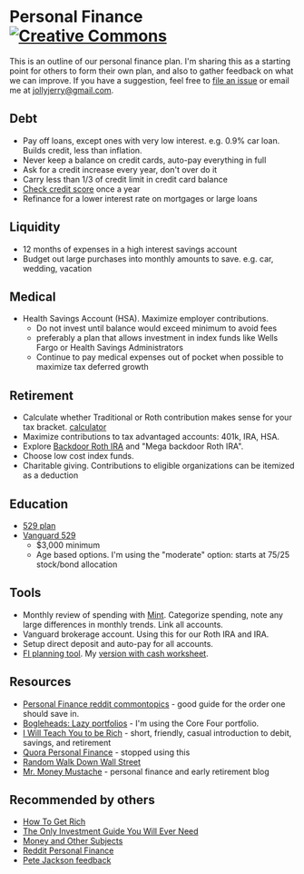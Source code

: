 # Personal Finance [![Creative Commons](http://i.creativecommons.org/l/by/4.0/88x31.png)](http://creativecommons.org/licenses/by/4.0/deed.en_US)

This is an outline of our personal finance plan. I'm sharing this as a starting
point for others to form their own plan, and also to gather feedback on what we
can improve. If you have a suggestion, feel free to [file an
issue](https://github.com/jch/personal-finance/issues) or email me at
jollyjerry@gmail.com.

## Debt

* Pay off loans, except ones with very low interest. e.g. 0.9% car loan. Builds credit, less than inflation.
* Never keep a balance on credit cards, auto-pay everything in full
* Ask for a credit increase every year, don't over do it
* Carry less than 1/3 of credit limit in credit card balance
* [Check credit score](https://www.annualcreditreport.com) once a year
* Refinance for a lower interest rate on mortgages or large loans

## Liquidity

* 12 months of expenses in a high interest savings account
* Budget out large purchases into monthly amounts to save. e.g. car, wedding, vacation

## Medical

* Health Savings Account (HSA). Maximize employer contributions.
  * Do not invest until balance would exceed minimum to avoid fees
  * preferably a plan that allows investment in index funds like Wells Fargo or Health Savings Administrators
  * Continue to pay medical expenses out of pocket when possible to maximize tax deferred growth

## Retirement

* Calculate whether Traditional or Roth contribution makes sense for your tax bracket. [calculator](http://www.reddit.com/r/financialindependence/comments/2qua49/roth_vs_traditional_calculator/cn9l3x2)
* Maximize contributions to tax advantaged accounts: 401k, IRA, HSA.
* Explore [Backdoor Roth IRA](http://www.bogleheads.org/wiki/Backdoor_Roth_IRA) and "Mega backdoor Roth IRA".
* Choose low cost index funds.
* Charitable giving. Contributions to eligible organizations can be itemized as a deduction

## Education

* [529 plan](http://en.wikipedia.org/wiki/529_plan)
* [Vanguard 529](https://personal.vanguard.com/us/whatweoffer/college/vanguard529)
  * $3,000 minimum
  * Age based options. I'm using the "moderate" option: starts at 75/25 stock/bond allocation

## Tools

* Monthly review of spending with [Mint](https://www.mint.com). Categorize
  spending, note any large differences in monthly trends. Link all accounts.
* Vanguard brokerage account. Using this for our Roth IRA and IRA.
* Setup direct deposit and auto-pay for all accounts.
* [FI planning tool](http://www.reddit.com/r/financialindependence/comments/2zhw7t/heres_an_fi_planning_tool_i_made_that_might_help/). My [version with cash worksheet](https://docs.google.com/spreadsheets/d/1_upAOikpuNxHSqPFlldY1s93OnjyrTr4oEVYEi3Of50/edit?usp=sharing).

## Resources

* [Personal Finance reddit commontopics](http://www.reddit.com/r/personalfinance/wiki/commontopics) - good guide for the order one should save in.
* [Bogleheads: Lazy portfolios](http://www.bogleheads.org/wiki/Lazy_portfolios) - I'm using the Core Four portfolio.
* [I Will Teach You to be Rich](http://www.amazon.com/gp/product/0761147489/ref=as_li_qf_sp_asin_tl?ie=UTF8&camp=1789&creative=9325&creativeASIN=0761147489&linkCode=as2&tag=what0d-20) - short, friendly, casual introduction to debit, savings, and retirement
* [Quora Personal Finance](http://www.quora.com/Personal-Finance) - stopped using this
* [Random Walk Down Wall Street](http://www.amazon.com/Random-Walk-Down-Wall-Street/dp/0393330338)
* [Mr. Money Mustache](http://www.mrmoneymustache.com) - personal finance and early retirement blog

## Recommended by others

* [How To Get Rich](http://www.amazon.com/How-Get-Rich-Greatest-Entrepreneurs/dp/1591842719)
* [The Only Investment Guide You Will Ever Need](http://www.amazon.com/Only-Investment-Guide-Youll-Ever/dp/0547447256/ref=sr_1_1?s=books&ie=UTF8&qid=1387568480&sr=1-1&keywords=only+investment+guide)
* [Money and Other Subjects](http://www.andrewtobias.com/column)
* [Reddit Personal Finance](http://www.reddit.com/r/personalfinance/wiki/faq)
* [Pete Jackson feedback](https://github.com/jch/personal-finance/pull/2/files)
